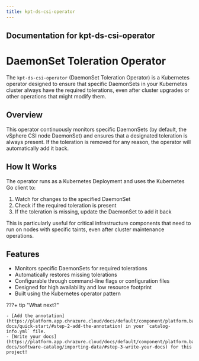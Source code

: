 ```yaml
---
title: kpt-ds-csi-operator
---
```


## Documentation for kpt-ds-csi-operator

# DaemonSet Toleration Operator

The `kpt-ds-csi-operator` (DaemonSet Toleration Operator) is a Kubernetes operator designed to ensure that specific DaemonSets in your Kubernetes cluster always have the required tolerations, even after cluster upgrades or other operations that might modify them.

## Overview

This operator continuously monitors specific DaemonSets (by default, the vSphere CSI node DaemonSet) and ensures that a designated toleration is always present. If the toleration is removed for any reason, the operator will automatically add it back.

## How It Works

The operator runs as a Kubernetes Deployment and uses the Kubernetes Go client to:

1. Watch for changes to the specified DaemonSet
2. Check if the required toleration is present
3. If the toleration is missing, update the DaemonSet to add it back

This is particularly useful for critical infrastructure components that need to run on nodes with specific taints, even after cluster maintenance operations.

## Features

- Monitors specific DaemonSets for required tolerations
- Automatically restores missing tolerations
- Configurable through command-line flags or configuration files
- Designed for high availability and low resource footprint
- Built using the Kubernetes operator pattern

???+ tip "What next?"

    - [Add the annotation](https://platform.app.chrazure.cloud/docs/default/component/platform.backstage/tech-docs/quick-start/#step-2-add-the-annotation) in your `catalog-info.yml` file.
    - [Write your docs](https://platform.app.chrazure.cloud/docs/default/component/platform.backstage/tech-docs/software-catalog/importing-data/#step-3-write-your-docs) for this project!
